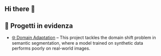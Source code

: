 ## Hi there 👋

<!--
**lelelelell3l/lelelelell3l** is a ✨ _special_ ✨ repository because its `README.md` (this file) appears on your GitHub profile.

Here are some ideas to get you started:

- 🔭 I’m currently working on ...
- 🌱 I’m currently learning ...
- 👯 I’m looking to collaborate on ...
- 🤔 I’m looking for help with ...
- 💬 Ask me about ...
- 📫 How to reach me: ...
- 😄 Pronouns: ...
- ⚡ Fun fact: ...
-->

## 🚀 Progetti in evidenza

- [🌐 Domain Adaptation](https://github.com/aislabunimi/domain.adaptation.3D) – This project tackles the domain shift problem in semantic segmentation, where a model trained on synthetic data performs poorly on real-world images.
